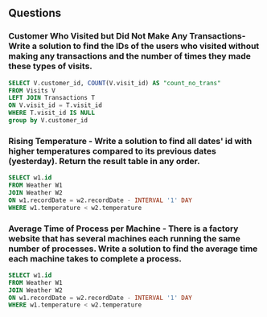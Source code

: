 ## Questions
### Customer Who Visited but Did Not Make Any Transactions- Write a solution to find the IDs of the users who visited without making any transactions and the number of times they made these types of visits.
```SQL
SELECT V.customer_id, COUNT(V.visit_id) AS "count_no_trans" 
FROM Visits V
LEFT JOIN Transactions T
ON V.visit_id = T.visit_id
WHERE T.visit_id IS NULL
group by V.customer_id
```
### Rising Temperature - Write a solution to find all dates' id with higher temperatures compared to its previous dates (yesterday). Return the result table in any order.

```SQL
SELECT w1.id
FROM Weather W1
JOIN Weather W2
ON w1.recordDate = w2.recordDate - INTERVAL '1' DAY
WHERE w1.temperature < w2.temperature
```

### Average Time of Process per Machine - There is a factory website that has several machines each running the same number of processes. Write a solution to find the average time each machine takes to complete a process.

```SQL
SELECT w1.id
FROM Weather W1
JOIN Weather W2
ON w1.recordDate = w2.recordDate - INTERVAL '1' DAY
WHERE w1.temperature < w2.temperature
```
